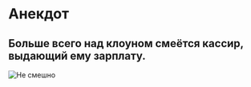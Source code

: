 # **Анекдот**
## Больше всего над клоуном смеётся кассир, выдающий ему зарплату.
![Не смешно](https://avatars.mds.yandex.net/i?id=001cf60f1ea2ca1d8fab11b1c41efeddb29a16c0-9225226-images-thumbs&n=13)
